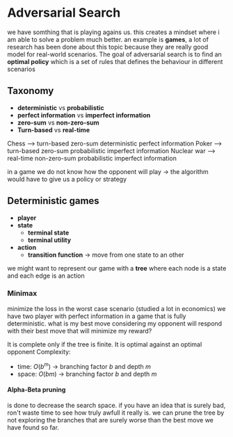 # Adversarial Search
we have somthing that is playing agains us.
this creates a mindset where i am able to solve a problem much better.
an example is **games**, a lot of research has been done about this topic because they are really good model for real-world scenarios.
The goal of adversarial search is to find an **optimal policy** which is a set of rules that defines the behaviour in different scenarios

## Taxonomy
- **deterministic** vs **probabilistic**
- **perfect information** vs **imperfect information**
- **zero-sum** vs **non-zero-sum**
- **Turn-based** vs **real-time**

Chess --> turn-based zero-sum deterministic perfect information
Poker --> turn-based zero-sum probabilistic imperfect information
Nuclear war --> real-time non-zero-sum probabilistic imperfect information

in a game we do not know how the opponent will play -> the algorithm would have to give us a policy or strategy 

## Deterministic games
- **player**
- **state**
    - **terminal state** 
    - **terminal utility**
- **action**
    - **transition function** -> move from one state to an other

we might want to represent our game with a **tree** where each node is a state and each edge is an action

### Minimax
minimize the loss in the worst case scenario (studied a lot in economics)
we have two player with perfect information in a game that is fully deterministic.
what is my best move considering my opponent will respond with their best move that will minimize my reward?

It is complete only if the tree is finite.
It is optimal against an optimal opponent
Complexity:
- time: $O(b^m)$ -> branching factor $b$ and depth $m$
- space: $O(bm)$ -> branching factor $b$ and depth $m$

#### Alpha-Beta pruning
is done to decrease the search space.
if you have an idea that is surely bad, ron't waste time to see how truly awfull it really is.
we can prune the tree by not exploring the branches that are surely worse than the best move we have found so far.